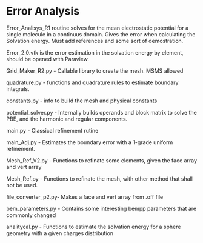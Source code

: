 # Error Analysis

Error_Analisys_R1 routine solves for the mean electrostatic potential for a single molecule in a continuus domain. Gives 
the error when calculating the Solvation energy. Must add references and some sort of demostration.

Error_2.0.vtk is the error estimation in the solvation energy by element, should be opened with Paraview.

Grid_Maker_R2.py    - Callable library to create the mesh. MSMS allowed

quadrature.py       - functions and quadrature rules to estimate boundary integrals.

constants.py        - info to build the mesh and physical constants

potential_solver.py - Internally builds operands and block matrix to solve the PBE, and the harmonic and regular components.

main.py             - Classical refinement rutine

main_Adj.py         - Estimates the boundary error with a 1-grade uniform refinement.

Mesh_Ref_V2.py      - Functions to refinate some elements, given the face array and vert array

Mesh_Ref.py         - Functions to refinate the mesh, with other method that shall not be used.

file_converter_p2.py- Makes a face and vert array from .off file

bem_parameters.py   - Contains some interesting bempp parameters that are commonly changed

analitycal.py       - Functions to estimate the solvation energy for a sphere geometry with a given charges distribution





